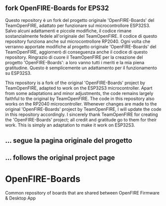 ## fork OpenFIRE-Boards for EPS32

Questo repository è un fork del progetto originale 'OpenFIRE-Boards' del TeamOpenFIRE, adattato per funzionare sul microcontrollore ESP32S3.
Salvo alcuni adattamenti e piccole modifiche, il codice rimane sostanzialmente fedele all'originale del TeamOpenFIRE.
Il codice di questo repository funziona anche sul microcontrollore RP2040.
Ogni volta che verranno apportate modifiche al progetto originale 'OpenFIRE-Boards' del TeamOpenFIRE, aggiornerò di conseguenza anche il codice di questo repository.
Ringrazio di cuore il TeamOpenFIRE per la creazione del progetto 'OpenFIRE-Boards': a loro vanno tutti i meriti e la mia piena gratitudine.
Questo è semplicemente un adattamento per il funzionamento su ESP32S3.


This repository is a fork of the original 'OpenFIRE-Boards' project by TeamOpenFIRE, adapted to work on the ESP32S3 microcontroller.
Apart from some adaptations and minor adjustments, the code remains largely faithful to the original by TeamOpenFIRE.
The code in this repository also works on the RP2040 microcontroller.
Whenever changes are made to the original 'OpenFIRE-Boards' project by TeamOpenFIRE, I will update the code in this repository accordingly.
I sincerely thank TeamOpenFIRE for creating the 'OpenFIRE-Boards' project; all credit and gratitude go to them for their work.
This is simply an adaptation to make it work on ESP32S3.

## ... segue la pagina originale del progetto
## ... follows the original project page

# OpenFIRE-Boards
Common repository of boards that are shared between OpenFIRE Firmware &amp; Desktop App
